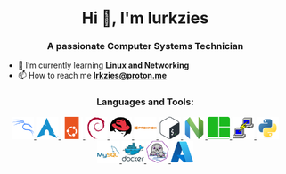 <h1 align="center">Hi 👋, I'm lurkzies</h1>
<h3 align="center">A passionate Computer Systems Technician</h3>

- 🌱 I’m currently learning **Linux and Networking**
- 📫 How to reach me **lrkzies@proton.me**

<h3 align="center">Languages and Tools:</h3>
<p align="center">
    <!-- OS / Platforms -->
    <a href="https://kali.org" target="_blank" rel="noreferrer">
        <img src="https://raw.githubusercontent.com/devicons/devicon/refs/heads/master/icons/kalilinux/kalilinux-original.svg" alt="kalilinux" height="40" width="40"/>
    </a>
    <a href="https://archlinux.org" target="_blank" rel="noreferrer">
        <img src="https://github.com/devicons/devicon/blob/master/icons/archlinux/archlinux-original.svg" alt="archlinux" width="40" height="40" />
    </a>
    <a href="https://ubuntu.com" target="_blank" rel="noreferrer">
        <img src="https://raw.githubusercontent.com/devicons/devicon/refs/heads/master/icons/ubuntu/ubuntu-original.svg" alt="ubuntu" width="40" height="40" />
    </a>
    <a href="https://debian.org" target="_blank" rel="noreferrer">
        <img src="https://raw.githubusercontent.com/devicons/devicon/refs/heads/master/icons/debian/debian-original.svg" alt="debian" width="40" height="40" />
    </a>
    <a href="https://redhat.com" target="_blank" rel="noreferrer">
        <img src="https://raw.githubusercontent.com/devicons/devicon/refs/heads/master/icons/redhat/redhat-original.svg" alt="redhat" width="40" height="40" />
    </a>
    <a href="https://www.proxmox.com" target="_blank" rel="noreferrer">
        <img src="https://raw.githubusercontent.com/devicons/devicon/refs/heads/master/icons/proxmox/proxmox-plain.svg" alt="proxmox" width="40" height="40" />
    </a>
    <!-- Terminal / Shell -->
    <a href="https://en.wikipedia.org/wiki/Bash_(Unix_shell)" target="_blank" rel="noreferrer">
        <img src="https://raw.githubusercontent.com/devicons/devicon/refs/heads/master/icons/bash/bash-original.svg" alt="bash" width="40" height="40" />
    </a>
    <a href="https://neovim.io/" target="_blank" rel="noreferrer">
        <img src="https://raw.githubusercontent.com/devicons/devicon/refs/heads/master/icons/neovim/neovim-original.svg" alt="neovim" width="40" height="40" />
    </a>
    <a href="https://github.com/tmux/tmux/wiki" target="_blank" rel="noreferrer">
        <img src="https://raw.githubusercontent.com/devicons/devicon/refs/heads/master/icons/tmux/tmux-plain.svg" alt="tmux" width="40" height="40" />
    </a>
    <a href="https://putty.org" target="_blank" rel="noreferrer">
        <img src="https://raw.githubusercontent.com/devicons/devicon/refs/heads/master/icons/putty/putty-original.svg" alt="putty" width="40" height="40" />
    </a>
    <a href="https://www.cisco.com/site/us/en/products/networking/software/ios-nx-os/index.html#tabs-a107e9a621-item-b27a5c1e52-tab" target="_blank" rel="noreferrer>
        <img src="https://www.svgrepo.com/show/331335/cisco.svg" alt="cisco ios" width="40" height="40" />
    </a>
    <!-- Languages / Databases -->
    <a href="https://www.python.org" target="_blank" rel="noreferrer">
        <img src="https://raw.githubusercontent.com/devicons/devicon/master/icons/python/python-original.svg" alt="python" width="40" height="40"/>
    </a>
    <a href="https://www.mysql.com/" target="_blank" rel="noreferrer">
        <img src="https://raw.githubusercontent.com/devicons/devicon/master/icons/mysql/mysql-original-wordmark.svg" alt="mysql" width="40" height="40"/>
    </a>
    <!-- Containerization -->
    <a href="https://www.docker.com/" target="_blank" rel="noreferrer">
        <img src="https://raw.githubusercontent.com/devicons/devicon/master/icons/docker/docker-original-wordmark.svg" alt="docker" width="40" height="40"/>
    </a>
    <a href="https://podman.io" target="_blank" rel="noreferrer">
        <img src="https://raw.githubusercontent.com/devicons/devicon/refs/heads/master/icons/podman/podman-original.svg" alt="podman" width="40" height="40" />
    </a>
    <!-- Cloud -->
    <a href="https://azure.microsoft.com" target="_blank" rel="noreferrer">
        <img src="https://raw.githubusercontent.com/devicons/devicon/refs/heads/master/icons/azure/azure-original.svg" alt="azure" width="40" height="40" />
    </a>
</p>
